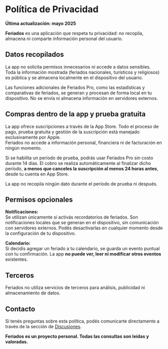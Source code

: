 # Política de Privacidad

**Última actualización: mayo 2025**

**Feriados** es una aplicación que respeta tu privacidad: no recopila, almacena ni comparte información personal del usuario.

## Datos recopilados

La app no solicita permisos innecesarios ni accede a datos sensibles.  
Toda la información mostrada (feriados nacionales, turísticos y religiosos) es pública y se almacena localmente en el dispositivo del usuario.

Las funciones adicionales de Feriados Pro, como las estadísticas y comparativas de feriados, se generan y procesan de forma local en tu dispositivo. No se envía ni almacena información en servidores externos.

## Compras dentro de la app y prueba gratuita

La app ofrece suscripciones a través de la App Store. Todo el proceso de pago, prueba gratuita y gestión de la suscripción está manejado exclusivamente por Apple.  
Feriados no accede a información personal, financiera ni de facturación en ningún momento.

Si se habilita un período de prueba, podrás usar Feriados Pro sin costo durante 14 días. El cobro se realiza automáticamente al finalizar dicho período, **a menos que canceles la suscripción al menos 24 horas antes**, desde tu cuenta en App Store.

La app no recopila ningún dato durante el período de prueba ni después.

## Permisos opcionales

**Notificaciones:**  
Se utilizan únicamente si activás recordatorios de feriados. Son notificaciones locales que se generan en el dispositivo, sin comunicación con servidores externos. Podés desactivarlas en cualquier momento desde la configuración de tu dispositivo.

**Calendario:**  
Si decidís agregar un feriado a tu calendario, se guarda un evento puntual con tu confirmación. La app **no puede ver, leer ni modificar otros eventos** existentes.

## Terceros

Feriados no utiliza servicios de terceros para análisis, publicidad ni almacenamiento de datos.

## Contacto

Si tenés preguntas sobre esta política, podés comunicarte directamente a través de la sección de [Discusiones](https://github.com/lucasditomase/Feriados/discussions).

**Feriados es un proyecto personal. Todas las consultas son leídas y valoradas.**
